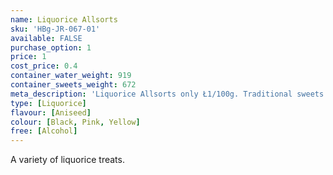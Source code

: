 ```yaml
---
name: Liquorice Allsorts
sku: 'HBg-JR-067-01'
available: FALSE
purchase_option: 1
price: 1
cost_price: 0.4
container_water_weight: 919
container_sweets_weight: 672
meta_description: 'Liquorice Allsorts only Ł1/100g. Traditional sweets and more at Humbugs Confectionery Store. Specialists in satisfying your sweet tooth!'
type: [Liquorice]
flavour: [Aniseed]
colour: [Black, Pink, Yellow]
free: [Alcohol]
---
```

A variety of liquorice treats.